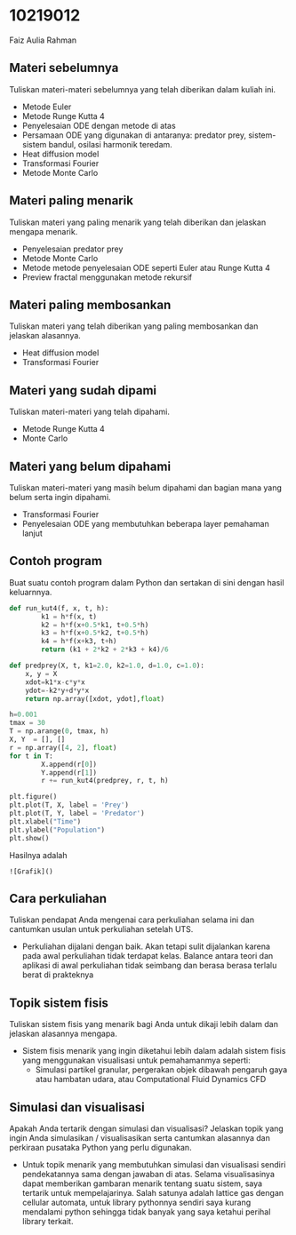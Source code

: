 # 10219012
Faiz Aulia Rahman


## Materi sebelumnya
Tuliskan materi-materi sebelumnya yang telah diberikan dalam kuliah ini.
 + Metode Euler
 + Metode Runge Kutta 4
 + Penyelesaian ODE dengan metode di atas
 + Persamaan ODE yang digunakan di antaranya: predator prey, sistem-sistem bandul, osilasi harmonik teredam.
 + Heat diffusion model
 + Transformasi Fourier
 + Metode Monte Carlo

## Materi paling menarik
Tuliskan materi yang paling menarik yang telah diberikan dan jelaskan mengapa menarik.
 + Penyelesaian predator prey
 + Metode Monte Carlo
 + Metode metode penyelesaian ODE seperti Euler atau Runge Kutta 4 
 + Preview fractal menggunakan metode rekursif

## Materi paling membosankan
Tuliskan materi yang telah diberikan yang paling membosankan dan jelaskan alasannya.
 + Heat diffusion model
 + Transformasi Fourier

## Materi yang sudah dipami
Tuliskan materi-materi yang telah dipahami.
 + Metode Runge Kutta 4
 + Monte Carlo

## Materi yang belum dipahami
Tuliskan materi-materi yang masih belum dipahami dan bagian mana yang belum serta ingin dipahami.
 + Transformasi Fourier
 + Penyelesaian ODE yang membutuhkan beberapa layer pemahaman lanjut

## Contoh program
Buat suatu contoh program dalam Python dan sertakan di sini dengan hasil keluarnnya.

```python
def run_kut4(f, x, t, h):                    
        k1 = h*f(x, t)
        k2 = h*f(x+0.5*k1, t+0.5*h)
        k3 = h*f(x+0.5*k2, t+0.5*h)
        k4 = h*f(x+k3, t+h)
        return (k1 + 2*k2 + 2*k3 + k4)/6

def predprey(X, t, k1=2.0, k2=1.0, d=1.0, c=1.0):
    x, y = X
    xdot=k1*x-c*y*x
    ydot=-k2*y+d*y*x
    return np.array([xdot, ydot],float)

h=0.001
tmax = 30                               
T = np.arange(0, tmax, h)         
X, Y  = [], []
r = np.array([4, 2], float)
for t in T:
        X.append(r[0])          
        Y.append(r[1])          
        r += run_kut4(predprey, r, t, h)             

plt.figure()
plt.plot(T, X, label = 'Prey')
plt.plot(T, Y, label = 'Predator')
plt.xlabel("Time")
plt.ylabel("Population")
plt.show()
```

Hasilnya adalah

```
![Grafik]()
```


## Cara perkuliahan
Tuliskan pendapat Anda mengenai cara perkuliahan selama ini dan cantumkan usulan untuk perkuliahan setelah UTS.
 + Perkuliahan dijalani dengan baik. Akan tetapi sulit dijalankan karena pada awal perkuliahan tidak terdapat kelas. Balance antara teori dan aplikasi di awal perkuliahan tidak seimbang dan berasa berasa terlalu berat di prakteknya

## Topik sistem fisis
Tuliskan sistem fisis yang menarik bagi Anda untuk dikaji lebih dalam dan jelaskan alasannya mengapa.
 + Sistem fisis menarik yang ingin diketahui lebih dalam adalah sistem fisis yang menggunakan visualisasi untuk pemahamanmya seperti:
   - Simulasi partikel granular, pergerakan objek dibawah pengaruh gaya atau hambatan udara, atau Computational Fluid Dynamics CFD 


## Simulasi dan visualisasi
Apakah Anda tertarik dengan simulasi dan visualisasi? Jelaskan topik yang ingin Anda simulasikan / visualisasikan serta cantumkan alasannya dan perkiraan pusataka Python yang perlu digunakan.
 + Untuk topik menarik yang membutuhkan simulasi dan visualisasi sendiri pendekatannya sama dengan jawaban di atas. Selama visualisasinya dapat memberikan gambaran menarik tentang suatu sistem, saya tertarik untuk mempelajarinya.
 Salah satunya adalah lattice gas dengan cellular automata, untuk library pythonnya sendiri saya kurang mendalami python sehingga tidak banyak yang saya ketahui perihal library terkait.
